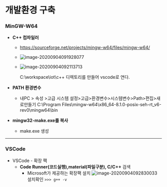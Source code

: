 # 개발환경 구축

### MinGW-W64

- **C++ 컴파일러**

  - https://sourceforge.net/projects/mingw-w64/files/mingw-w64/

  - ![image-20200904091928077](C:\Users\coolu\AppData\Roaming\Typora\typora-user-images\image-20200904091928077.png)

  - ![image-20200904092113713](C:\Users\coolu\AppData\Roaming\Typora\typora-user-images\image-20200904092113713.png)


    C:\workspace\iot\c++ 디렉토리를 만들어 vscode로 연다.



- **PATH 환경변수** 
  - 내PC > 속성 >고급 시스템 설정>고급>환경변수>시스템변수>Path>편집>새로만들기
    C:\Program Files\mingw-w64\x86_64-8.1.0-posix-seh-rt_v6-rev0\mingw64\bin



- **mingw32-make.exe를 복사**
  - make.exe 생성



------

###  VSCode

- VSCode - 확장 팩
  - **Code Runner(코드실행),material(파일구분), C/C++** 검색
    - Microsoft가 제공하는 확장팩 설치
      ![image-20200904092830033](C:\Users\coolu\AppData\Roaming\Typora\typora-user-images\image-20200904092830033.png)
      설치확인  `>>> g++ -v`